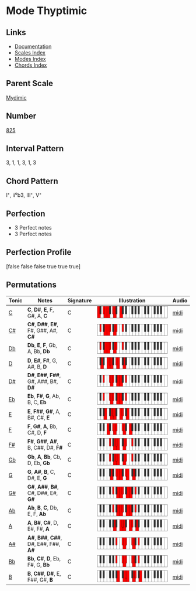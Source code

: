 # Mode Thyptimic

## Links

- [Documentation](README.md)
- [Scales Index](Scales.md)
- [Modes Index](Modes.md)
- [Chords Index](Chords.md)

## Parent Scale

[Mydimic](ScaleMydimic.md)

## Number

[825](https://ianring.com/musictheory/scales/825)

## Interval Pattern

3, 1, 1, 3, 1, 3

## Chord Pattern

I⁺, ii⁰b3, III⁺, V⁺

## Perfection

- 3 Perfect notes
- 3 Perfect notes

## Perfection Profile

[false false false true true true]

## Permutations

| Tonic | Notes | Signature | Illustration | Audio |
|-------|-------|-----------|--------------|-------|
| [C](ModeCNaturalThyptimic.md) | **C**, **D#**, **E**, F, G#, A, **C** | C | ![CNaturalThyptimic](ModeCNaturalThyptimic.png) | [midi](https://github.com/edipermadi/music/blob/main/docs/ModeCNaturalThyptimic.mid?raw=true) |
| [C#](ModeCSharpThyptimic.md) | **C#**, **D##**, **E#**, F#, G##, A#, **C#** | C | ![CSharpThyptimic](ModeCSharpThyptimic.png) | [midi](https://github.com/edipermadi/music/blob/main/docs/ModeCSharpThyptimic.mid?raw=true) |
| [Db](ModeDFlatThyptimic.md) | **Db**, **E**, **F**, Gb, A, Bb, **Db** | C | ![DFlatThyptimic](ModeDFlatThyptimic.png) | [midi](https://github.com/edipermadi/music/blob/main/docs/ModeDFlatThyptimic.mid?raw=true) |
| [D](ModeDNaturalThyptimic.md) | **D**, **E#**, **F#**, G, A#, B, **D** | C | ![DNaturalThyptimic](ModeDNaturalThyptimic.png) | [midi](https://github.com/edipermadi/music/blob/main/docs/ModeDNaturalThyptimic.mid?raw=true) |
| [D#](ModeDSharpThyptimic.md) | **D#**, **E##**, **F##**, G#, A##, B#, **D#** | C | ![DSharpThyptimic](ModeDSharpThyptimic.png) | [midi](https://github.com/edipermadi/music/blob/main/docs/ModeDSharpThyptimic.mid?raw=true) |
| [Eb](ModeEFlatThyptimic.md) | **Eb**, **F#**, **G**, Ab, B, C, **Eb** | C | ![EFlatThyptimic](ModeEFlatThyptimic.png) | [midi](https://github.com/edipermadi/music/blob/main/docs/ModeEFlatThyptimic.mid?raw=true) |
| [E](ModeENaturalThyptimic.md) | **E**, **F##**, **G#**, A, B#, C#, **E** | C | ![ENaturalThyptimic](ModeENaturalThyptimic.png) | [midi](https://github.com/edipermadi/music/blob/main/docs/ModeENaturalThyptimic.mid?raw=true) |
| [F](ModeFNaturalThyptimic.md) | **F**, **G#**, **A**, Bb, C#, D, **F** | C | ![FNaturalThyptimic](ModeFNaturalThyptimic.png) | [midi](https://github.com/edipermadi/music/blob/main/docs/ModeFNaturalThyptimic.mid?raw=true) |
| [F#](ModeFSharpThyptimic.md) | **F#**, **G##**, **A#**, B, C##, D#, **F#** | C | ![FSharpThyptimic](ModeFSharpThyptimic.png) | [midi](https://github.com/edipermadi/music/blob/main/docs/ModeFSharpThyptimic.mid?raw=true) |
| [Gb](ModeGFlatThyptimic.md) | **Gb**, **A**, **Bb**, Cb, D, Eb, **Gb** | C | ![GFlatThyptimic](ModeGFlatThyptimic.png) | [midi](https://github.com/edipermadi/music/blob/main/docs/ModeGFlatThyptimic.mid?raw=true) |
| [G](ModeGNaturalThyptimic.md) | **G**, **A#**, **B**, C, D#, E, **G** | C | ![GNaturalThyptimic](ModeGNaturalThyptimic.png) | [midi](https://github.com/edipermadi/music/blob/main/docs/ModeGNaturalThyptimic.mid?raw=true) |
| [G#](ModeGSharpThyptimic.md) | **G#**, **A##**, **B#**, C#, D##, E#, **G#** | C | ![GSharpThyptimic](ModeGSharpThyptimic.png) | [midi](https://github.com/edipermadi/music/blob/main/docs/ModeGSharpThyptimic.mid?raw=true) |
| [Ab](ModeAFlatThyptimic.md) | **Ab**, **B**, **C**, Db, E, F, **Ab** | C | ![AFlatThyptimic](ModeAFlatThyptimic.png) | [midi](https://github.com/edipermadi/music/blob/main/docs/ModeAFlatThyptimic.mid?raw=true) |
| [A](ModeANaturalThyptimic.md) | **A**, **B#**, **C#**, D, E#, F#, **A** | C | ![ANaturalThyptimic](ModeANaturalThyptimic.png) | [midi](https://github.com/edipermadi/music/blob/main/docs/ModeANaturalThyptimic.mid?raw=true) |
| [A#](ModeASharpThyptimic.md) | **A#**, **B##**, **C##**, D#, E##, F##, **A#** | C | ![ASharpThyptimic](ModeASharpThyptimic.png) | [midi](https://github.com/edipermadi/music/blob/main/docs/ModeASharpThyptimic.mid?raw=true) |
| [Bb](ModeBFlatThyptimic.md) | **Bb**, **C#**, **D**, Eb, F#, G, **Bb** | C | ![BFlatThyptimic](ModeBFlatThyptimic.png) | [midi](https://github.com/edipermadi/music/blob/main/docs/ModeBFlatThyptimic.mid?raw=true) |
| [B](ModeBNaturalThyptimic.md) | **B**, **C##**, **D#**, E, F##, G#, **B** | C | ![BNaturalThyptimic](ModeBNaturalThyptimic.png) | [midi](https://github.com/edipermadi/music/blob/main/docs/ModeBNaturalThyptimic.mid?raw=true) |
